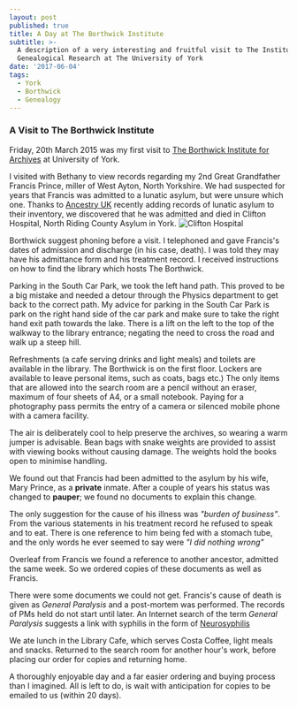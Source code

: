 ```yaml
---
layout: post
published: true
title: A Day at The Borthwick Institute
subtitle: >-
  A description of a very interesting and fruitful visit to The Institute For
  Genealogical Research at The University of York
date: '2017-06-04'
tags:
  - York
  - Borthwick
  - Genealogy
---
```

### A Visit to The Borthwick Institute

Friday, 20th March 2015 was my first visit to [The Borthwick Institute for Archives](http://www.york.ac.uk/borthwick/) at University of York.

I visited with Bethany to view records regarding my 2nd Great Grandfather Francis Prince, miller of West Ayton, North Yorkshire. We had suspected for years that Francis was admitted to a lunatic asylum, but were unsure which one.  Thanks to [Ancestry UK](http://www.ancestry.co.uk) recently adding records of lunatic asylum to their inventory, we discovered that he was admitted and died in Clifton Hospital, North Riding County Asylum in York. ![Clifton Hospital](https://draftin.com:443/images/27770?token=3NRUf6TjgBOLohMtqs8Y95F8L4pJEIbt8N-WeJ_uBfIDgl3_3YUqtZcMJdQjzmABgT_7I0ke7aJcH0mg-luN6Cg) 

Borthwick suggest phoning before a visit.  I telephoned and gave Francis's dates of admission and discharge (in his case, death).  I was told they may have his admittance form and his treatment record.  I received instructions on how to find the library which hosts The Borthwick.

Parking in the South Car Park, we took the left hand path.  This proved to be a big mistake and needed a detour through the Physics department to get back to the correct path.  My advice for parking in the South Car Park is park on the right hand side of the car park and make sure to take the right hand exit path towards the lake.  There is a lift on the left to the top of the walkway to the library entrance; negating the need to cross the road and walk up a steep hill.

Refreshments (a cafe serving drinks and light meals) and toilets are available in the library.  The Borthwick is on the first floor.  Lockers are available to leave personal items, such as coats, bags etc.)  The only items that are allowed into the search room are a pencil without an eraser, maximum of four sheets of A4, or a small notebook.  Paying for a photography pass permits the entry of a camera or silenced mobile phone with a camera facility.

The air is deliberately cool to help preserve the archives, so wearing a warm jumper is advisable.  Bean bags with snake weights are provided to assist with viewing books without causing damage.  The weights hold the books open to minimise handling.

We found out that Francis had been admitted to the asylum by his wife, Mary Prince, as a **private** inmate.  After a couple of years his status was changed to **pauper**; we found no documents to explain this change.

The only suggestion for the cause of his illness was *"burden of business"*.  From the various statements in his treatment record he refused to speak and to eat.  There is one reference to him being fed with a stomach tube, and the only words he ever seemed to say were *"I did nothing wrong"*

Overleaf from Francis we found a reference to another ancestor, admitted the same week.  So we ordered copies of these documents as well as Francis.

There were some documents we could not get.  Francis's cause of death is given as *General Paralysis* and a post-mortem was performed. The records of PMs held do not start until later.  An Internet search of the term *General Paralysis* suggests a link with syphilis in the form of [Neurosyphilis](http://snip.ly/zq6m)

We ate lunch in the Library Cafe, which serves Costa Coffee, light meals and snacks. Returned to the search room for another hour's work, before placing our order for copies and returning home.

A thoroughly enjoyable day and a far easier ordering and buying process than I imagined.  All is left to do, is wait with anticipation for copies to be emailed to us (within 20 days).


